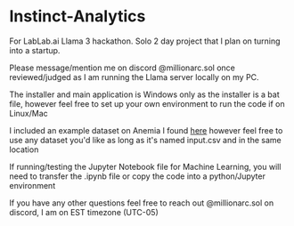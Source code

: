 # Instinct-Analytics


For LabLab.ai Llama 3 hackathon. Solo 2 day project that I plan on turning into a startup.

Please message/mention me on discord @millionarc.sol once reviewed/judged as I am running the Llama server locally on my PC.

The installer and main application is Windows only as the installer is a bat file, however feel free to set up your own environment to run the code if on Linux/Mac

I included an example dataset on Anemia I found [here]([url](https://www.kaggle.com/datasets/sayeemmohammed/anemia-detection)) however feel free to use any dataset you'd like as long as it's named input.csv and in the same location

If running/testing the Jupyter Notebook file for Machine Learning, you will need to transfer the .ipynb file or copy the code into a python/Jupyter environment

If you have any other questions feel free to reach out @millionarc.sol on discord, I am on EST timezone (UTC-05)
